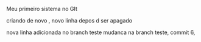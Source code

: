 Meu primeiro sistema no GIt

criando de novo , novo linha depos d ser apagado


nova linha adicionada no branch teste
mudanca na branch teste, commit 6, 